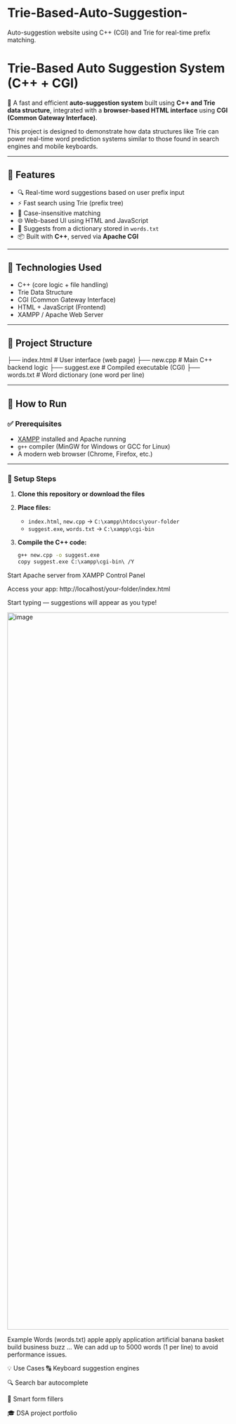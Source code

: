 # Trie-Based-Auto-Suggestion-
Auto-suggestion website using C++ (CGI) and Trie for real-time prefix matching.
# Trie-Based Auto Suggestion System (C++ + CGI)

🚀 A fast and efficient **auto-suggestion system** built using **C++ and Trie data structure**, integrated with a **browser-based HTML interface** using **CGI (Common Gateway Interface)**.

This project is designed to demonstrate how data structures like Trie can power real-time word prediction systems similar to those found in search engines and mobile keyboards.

---

## 📌 Features

- 🔍 Real-time word suggestions based on user prefix input
- ⚡ Fast search using Trie (prefix tree)
- 🧠 Case-insensitive matching
- 🌐 Web-based UI using HTML and JavaScript
- 📂 Suggests from a dictionary stored in `words.txt`
- 📦 Built with **C++**, served via **Apache CGI**

---

## 🧱 Technologies Used

- C++ (core logic + file handling)
- Trie Data Structure
- CGI (Common Gateway Interface)
- HTML + JavaScript (Frontend)
- XAMPP / Apache Web Server

---

## 📂 Project Structure

├── index.html # User interface (web page)
├── new.cpp # Main C++ backend logic
├── suggest.exe # Compiled executable (CGI)
├── words.txt # Word dictionary (one word per line)


---

## 🚀 How to Run

### ✅ Prerequisites

- [XAMPP](https://www.apachefriends.org/index.html) installed and Apache running
- `g++` compiler (MinGW for Windows or GCC for Linux)
- A modern web browser (Chrome, Firefox, etc.)

---

### 🔧 Setup Steps

1. **Clone this repository or download the files**
2. **Place files:**

   - `index.html`, `new.cpp` → `C:\xampp\htdocs\your-folder`
   - `suggest.exe`, `words.txt` → `C:\xampp\cgi-bin`

3. **Compile the C++ code:**

   ```bash
   g++ new.cpp -o suggest.exe
   copy suggest.exe C:\xampp\cgi-bin\ /Y

Start Apache server from XAMPP Control Panel

Access your app:
http://localhost/your-folder/index.html

Start typing — suggestions will appear as you type!


<img width="2879" height="1632" alt="image" src="https://github.com/user-attachments/assets/207fd50d-9485-44e8-acee-a5c0f6732415" />

Example Words (words.txt)
apple
apply
application
artificial
banana
basket
build
business
buzz
...
We can add up to 5000 words (1 per line) to avoid performance issues.

💡 Use Cases
🔠 Keyboard suggestion engines

🔍 Search bar autocomplete

🧠 Smart form fillers

🎓 DSA project portfolio

